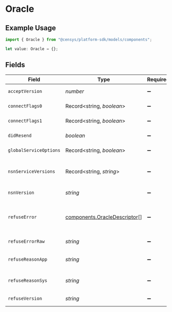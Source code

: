 # Oracle

## Example Usage

```typescript
import { Oracle } from "@censys/platform-sdk/models/components";

let value: Oracle = {};
```

## Fields

| Field                                                                                                                                                                                       | Type                                                                                                                                                                                        | Required                                                                                                                                                                                    | Description                                                                                                                                                                                 |
| ------------------------------------------------------------------------------------------------------------------------------------------------------------------------------------------- | ------------------------------------------------------------------------------------------------------------------------------------------------------------------------------------------- | ------------------------------------------------------------------------------------------------------------------------------------------------------------------------------------------- | ------------------------------------------------------------------------------------------------------------------------------------------------------------------------------------------- |
| `acceptVersion`                                                                                                                                                                             | *number*                                                                                                                                                                                    | :heavy_minus_sign:                                                                                                                                                                          | The version declared by the service when it accepts the handshake, if applicable.                                                                                                           |
| `connectFlags0`                                                                                                                                                                             | Record<string, *boolean*>                                                                                                                                                                   | :heavy_minus_sign:                                                                                                                                                                          | The first set of ConnectFlags returned in the Accept packet.                                                                                                                                |
| `connectFlags1`                                                                                                                                                                             | Record<string, *boolean*>                                                                                                                                                                   | :heavy_minus_sign:                                                                                                                                                                          | The second set of ConnectFlags returned in the Accept packet.                                                                                                                               |
| `didResend`                                                                                                                                                                                 | *boolean*                                                                                                                                                                                   | :heavy_minus_sign:                                                                                                                                                                          | Whether the server requested that the scanner resend its initial connection packet.                                                                                                         |
| `globalServiceOptions`                                                                                                                                                                      | Record<string, *boolean*>                                                                                                                                                                   | :heavy_minus_sign:                                                                                                                                                                          | Set of flags that the server returns in the Accept packet.                                                                                                                                  |
| `nsnServiceVersions`                                                                                                                                                                        | Record<string, *string*>                                                                                                                                                                    | :heavy_minus_sign:                                                                                                                                                                          | A map from the native Service Negotation service names to the ReleaseVersion (in dotted-decimal format) in that service packet.                                                             |
| `nsnVersion`                                                                                                                                                                                | *string*                                                                                                                                                                                    | :heavy_minus_sign:                                                                                                                                                                          | The version string in the root of the native service negotiation packet, if applicable.                                                                                                     |
| `refuseError`                                                                                                                                                                               | [components.OracleDescriptor](../../models/components/oracledescriptor.md)[]                                                                                                                | :heavy_minus_sign:                                                                                                                                                                          | The parsed descriptor returned by the server in the Refuse packet; it is empty if the server does not return a Refuse packet. The keys are strings like 'DESCRIPTION.ERROR_STACK.ERROR.CODE |
| `refuseErrorRaw`                                                                                                                                                                            | *string*                                                                                                                                                                                    | :heavy_minus_sign:                                                                                                                                                                          | The unparsed error received when the initial handshake is refused.                                                                                                                          |
| `refuseReasonApp`                                                                                                                                                                           | *string*                                                                                                                                                                                    | :heavy_minus_sign:                                                                                                                                                                          | The 'AppReason' returned by the server in the RefusePacket, as an 8-bit unsigned hex string.                                                                                                |
| `refuseReasonSys`                                                                                                                                                                           | *string*                                                                                                                                                                                    | :heavy_minus_sign:                                                                                                                                                                          | The 'SysReason' returned by the server in the RefusePacket, as an 8-bit unsigned hex string.                                                                                                |
| `refuseVersion`                                                                                                                                                                             | *string*                                                                                                                                                                                    | :heavy_minus_sign:                                                                                                                                                                          | The version declared by the service when it refuses the handshake, if applicable.                                                                                                           |